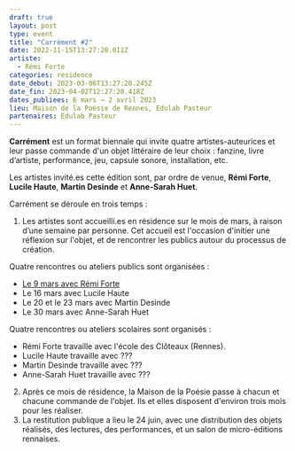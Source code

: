```yaml
---
draft: true
layout: post
type: event
title: "Carrément #2"
date: 2022-11-15T13:27:20.011Z
artiste:
  - Rémi Forte
categories: residence
date_debut: 2023-03-06T13:27:20.245Z
date_fin: 2023-04-02T12:27:20.418Z
dates_publiees: 6 mars → 2 avril 2023
lieu: Maison de la Poésie de Rennes, Edulab Pasteur
partenaires: Edulab Pasteur
---
```

**Carrément** est un format biennale qui invite quatre artistes-auteurices et leur passe commande d'un objet littéraire de leur choix : fanzine, livre d’artiste, performance, jeu, capsule sonore, installation, etc.

Les artistes invité.es cette édition sont, par ordre de venue, **Rémi Forte**, **Lucile Haute**, **Martin Desinde** et **Anne-Sarah Huet**.

Carrément se déroule en trois temps :

1. Les artistes sont accueilli.es en résidence sur le mois de mars, à raison d’une semaine par personne. Cet accueil est l'occasion d'initier une réflexion sur l'objet, et de rencontrer les publics autour du processus de création.

Quatre rencontres ou ateliers publics sont organisées :

* [Le 9 mars avec Rémi Forte](https://maiporennes.fr/rencontre/2022/11/14/carr-ment-rencontre-avec-r-mi-forte.html)
* Le 16 mars avec Lucile Haute
* Le 20 et le 23 mars avec Martin Desinde
* Le 30 mars avec Anne-Sarah Huet

Quatre rencontres ou ateliers scolaires sont organisés :

* Rémi Forte travaille avec l'école des Clôteaux (Rennes).
* Lucile Haute travaille avec ???
* Martin Desinde travaille avec ???
* Anne-Sarah Huet travaille avec ???

2. Après ce mois de résidence, la Maison de la Poésie passe à chacun et chacune commande de l'objet. Ils et elles disposent d'environ trois mois pour les réaliser. 
3. La restitution publique a lieu le 24 juin, avec une distribution des objets réalisés, des lectures, des performances, et un salon de micro-éditions rennaises.